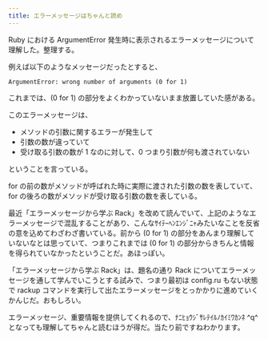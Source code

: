 ```yaml
---
title: エラーメッセージはちゃんと読め
---
```


Ruby における ArgumentError 発生時に表示されるエラーメッセージについて理解した。整理する。

例えば以下のようなメッセージだったとすると、

```
ArgumentError: wrong number of arguments (0 for 1)
```

これまでは、(0 for 1) の部分をよくわかっていないまま放置していた感がある。

このエラーメッセージは、

* メソッドの引数に関するエラーが発生して
* 引数の数が違っていて
* 受け取る引数の数が 1 なのに対して、0 つまり引数が何も渡されていない

ということを言っている。

for の前の数がメソッドが呼ばれた時に実際に渡された引数の数を表していて、for の後ろの数がメソッドが受け取る引数の数を表している。

最近「エラーメッセージから学ぶ Rack」を改めて読んでいて、上記のようなエラーメッセージで混乱することがあり、こんなｻｲﾃｰﾍﾝｴﾝｼﾞﾆｬみたいなことを反省の意を込めてわざわざ書いている。前から (0 for 1) の部分をあんまり理解していないなとは思っていて、つまりこれまでは (0 for 1) の部分からきちんと情報を得られていなかったということだ。あほっぽい。

「エラーメッセージから学ぶ Rack」は、題名の通り Rack についてエラーメッセージを通して学んでいこうとする試みで、つまり最初は config.ru もない状態で rackup コマンドを実行して出たエラーメッセージをとっかかりに進めていくかんじだ。おもしろい。

エラーメッセージ、重要情報を提供してくれるので、ﾅﾆﾋｮｳｼﾞｻﾚﾃｲﾙﾉｶｲﾐﾜｶﾝﾈ \^q\^ となっても理解してちゃんと読むほうが得だ。当たり前ですねわかります。
